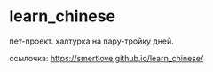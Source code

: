 # learn_chinese
пет-проект. халтурка на пару-тройку дней.

ссылочка:
https://smertlove.github.io/learn_chinese/
